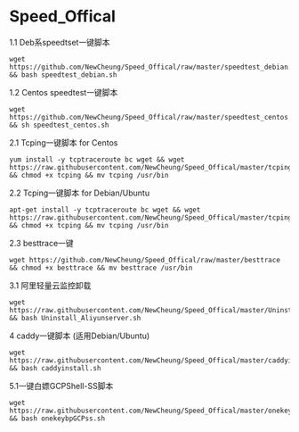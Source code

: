 # Speed_Offical
1.1 Deb系speedtset一键脚本
```
wget https://github.com/NewCheung/Speed_Offical/raw/master/speedtest_debian.sh && bash speedtest_debian.sh
```
1.2 Centos speedtest一键脚本
```
wget https://github.com/NewCheung/Speed_Offical/raw/master/speedtest_centos.sh && sh speedtest_centos.sh
```

2.1 Tcping一键脚本 for Centos
```
yum install -y tcptraceroute bc wget && wget https://raw.githubusercontent.com/NewCheung/Speed_Offical/master/tcping && chmod +x tcping && mv tcping /usr/bin
```
2.2 Tcping一键脚本 for Debian/Ubuntu
```
apt-get install -y tcptraceroute bc wget && wget https://raw.githubusercontent.com/NewCheung/Speed_Offical/master/tcping && chmod +x tcping && mv tcping /usr/bin
```
2.3 besttrace一键
```
wget https://github.com/NewCheung/Speed_Offical/raw/master/besttrace && chmod +x besttrace && mv besttrace /usr/bin 
```
3.1 阿里轻量云监控卸载
```
wget https://raw.githubusercontent.com/NewCheung/Speed_Offical/master/Uninstall_Aliyunserver.sh && bash Uninstall_Aliyunserver.sh
```
4 caddy一键脚本 (适用Debian/Ubuntu)
```
wget https://raw.githubusercontent.com/NewCheung/Speed_Offical/master/caddyinstall.sh && bash caddyinstall.sh
```
5.1一键白嫖GCPShell-SS脚本
```
wget https://raw.githubusercontent.com/NewCheung/Speed_Offical/master/onekeybpGCPss.sh && bash onekeybpGCPss.sh
```
